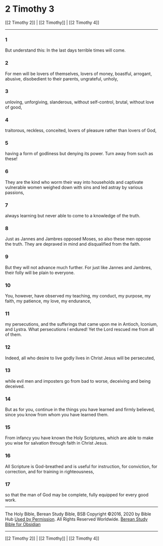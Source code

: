 # 2 Timothy 3

[[2 Timothy 2]] | [[2 Timothy]] | [[2 Timothy 4]]

---

### 1
But understand this: In the last days terrible times will come.

### 2
For men will be lovers of themselves, lovers of money, boastful, arrogant, abusive, disobedient to their parents, ungrateful, unholy,

### 3
unloving, unforgiving, slanderous, without self-control, brutal, without love of good,

### 4
traitorous, reckless, conceited, lovers of pleasure rather than lovers of God,

### 5
having a form of godliness but denying its power. Turn away from such as these!

### 6
They are the kind who worm their way into households and captivate vulnerable women weighed down with sins and led astray by various passions,

### 7
always learning but never able to come to a knowledge of the truth.

### 8
Just as Jannes and Jambres opposed Moses, so also these men oppose the truth. They are depraved in mind and disqualified from the faith.

### 9
But they will not advance much further. For just like Jannes and Jambres, their folly will be plain to everyone.

### 10
You, however, have observed my teaching, my conduct, my purpose, my faith, my patience, my love, my endurance,

### 11
my persecutions, and the sufferings that came upon me in Antioch, Iconium, and Lystra. What persecutions I endured! Yet the Lord rescued me from all of them.

### 12
Indeed, all who desire to live godly lives in Christ Jesus will be persecuted,

### 13
while evil men and imposters go from bad to worse, deceiving and being deceived.

### 14
But as for you, continue in the things you have learned and firmly believed, since you know from whom you have learned them.

### 15
From infancy you have known the Holy Scriptures, which are able to make you wise for salvation through faith in Christ Jesus.

### 16
All Scripture is God-breathed and is useful for instruction, for conviction, for correction, and for training in righteousness,

### 17
so that the man of God may be complete, fully equipped for every good work.

---

The Holy Bible, Berean Study Bible, BSB
Copyright ©2016, 2020 by Bible Hub
[Used by Permission](https://berean.bible/terms.htm). All Rights Reserved Worldwide.
[Berean Study Bible for Obsidian](https://github.com/gapmiss/berean-study-bible-for-obsidian)

---

[[2 Timothy 2]] | [[2 Timothy]] | [[2 Timothy 4]]


